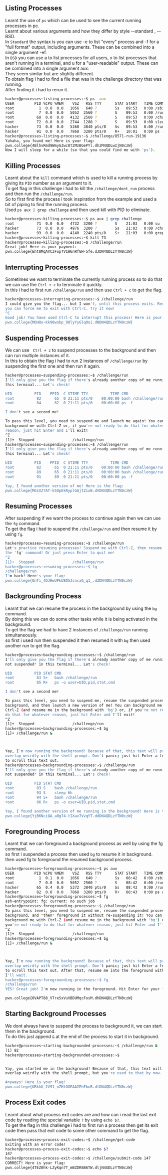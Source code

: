 ## Listing Processes
Learnt the use of `ps` which can be used to see the current running processes in pc.<br>
Learnt about various arguments and how they differ by style --standard , --BSD.<br>
In `Standard` the syntax is you can use -e to list "every" process and -f for a "full format" output, including arguments. These can be combined into a single argument -ef.<br>
In `BSD` you can use a to list processes for all users, x to list processes that aren't running in a terminal, and u for a "user-readable" output. These can be combined into a single argument aux.<br>
They seem similar but are slightly different.<br>
To obtain flag I had to find a file that was in the challenge directory that was running.<br>
After finding it i had to rerun it.<br>
```bash
hacker@processes~listing-processes:~$ ps -aux
USER         PID %CPU %MEM    VSZ   RSS TTY      STAT START   TIME COMMAND
root           1  0.0  0.0   1056   640 ?        Ss   09:53   0:00 /sbin/docker-init -- /nix/var/nix
root           7  0.0  0.0   5052  2560 ?        S    09:53   0:00 /run/dojo/bin/sleep 6h
root          68  0.0  0.0   4132  2560 ?        S    09:53   0:00 /challenge/8571-run-19136
root          72  0.0  0.0   2744  1280 ?        S    09:53   0:00 sleep 6h
hacker        73  0.0  0.0   5360  3840 pts/0    Ss   09:53   0:00 /run/dojo/bin/ssh-entrypoint
hacker        91  0.0  0.0   7868  3200 pts/0    R+   10:01   0:00 ps -aux
hacker@processes~listing-processes:~$ /challenge/8571-run-19136
Yahaha, you found me! Here is your flag:
pwn.college{4BlhvRmd9WmyGZwc8T2MzBGePYl.dhzM4QDLwIjN0czW}
Now I will sleep for a while (so that you could find me with 'ps').
```
## Killing Processes
Learnt about the `kill` command which is used to kill a running process by giving its `PID` number as an argument to it.<br>
To get flag in this challenge i had to kill the `/challenge/dont_run` process and then run the `/challenge/run`.<br>
So to first find the process i took inspiration from the example and used a bit of piping to find the running process.<br>
Used `ps aux | grep challenge` and then used kill with PID to eliminate.<br>
```bash
hacker@processes~killing-processes:~$ ps aux | grep challenge
root          71  0.0  0.0   4732  3200 ?        S    21:03   0:00 su -c /challenge/.launcher hacker
hacker        73  0.0  0.0   4976  3200 ?        Ss   21:03   0:00 /challenge/dont_run
hacker        93  0.0  0.0   4140  2240 pts/0    S+   21:03   0:00 grep --color=auto challenge
hacker@processes~killing-processes:~$ kill 73
hacker@processes~killing-processes:~$ /challenge/run
Great job! Here is your payment:
pwn.college{Eht8MqAVCzFopTV1W6nRfGH-5fe.dJDN4QDLzYTN0czW}
```
## Interrupting Processes
Sometimes we want to terminate the currently running process so to do that we can use the `Ctrl + c` to terminate it quickly.<br>
In this i had to first run `/challenge/run` and then use `Ctrl + c` to get the flag.<br>
```bash
hacker@processes~interrupting-processes:~$ /challenge/run
I could give you the flag... but I won't, until this process exits. Remember,
you can force me to exit with Ctrl-C. Try it now!
^C
Good job! You have used Ctrl-C to interrupt this process! Here is your flag:
pwn.college{MOH8o-Kk90wnbp_90lyYyGlq0oi.dNDN4QDLzYTN0czW}
```
## Suspending Processes
We can use ` Ctrl + z` to suspend processes to the background and then can run multiple instances of it.<br>
In this to obtain the flag i had to run 2 instances of `/challenge/run` by suspending the first one and then run it again.<br>
```bash
hacker@processes~suspending-processes:~$ /challenge/run
I'll only give you the flag if there's already another copy of me running in
this terminal... Let's check!

UID          PID    PPID  C STIME TTY          TIME CMD
root          82      65  0 21:11 pts/0    00:00:00 bash /challenge/run
root          84      82  0 21:11 pts/0    00:00:00 ps -f

I don't see a second me!

To pass this level, you need to suspend me and launch me again! You can
background me with Ctrl-Z or, if you're not ready to do that for whatever
reason, just hit Enter and I'll exit!
^Z
[1]+  Stopped                 /challenge/run
hacker@processes~suspending-processes:~$ /challenge/run
I'll only give you the flag if there's already another copy of me running in
this terminal... Let's check!

UID          PID    PPID  C STIME TTY          TIME CMD
root          82      65  0 21:11 pts/0    00:00:00 bash /challenge/run
root          89      65  0 21:11 pts/0    00:00:00 bash /challenge/run
root          91      89  0 21:11 pts/0    00:00:00 ps -f

Yay, I found another version of me! Here is the flag:
pwn.college{MGsXZ7AT-k5DpEkRyplGAjtZixB.dVDN4QDLzYTN0czW}
```
## Resuming Processes
After suspending if we want the process to continue again then we can use the `fg` command.<br>
To get the flag i had to suspend the `/challenge/run` and then resume it by using `fg`.<br>
```bash
hacker@processes~resuming-processes:~$ /challenge/run
Let's practice resuming processes! Suspend me with Ctrl-Z, then resume me with
the 'fg' command! Or just press Enter to quit me!
^Z
[1]+  Stopped                 /challenge/run
hacker@processes~resuming-processes:~$ fg
/challenge/run
I'm back! Here's your flag:
pwn.college{QnTi_4DJHwUPkU8O5JcncaG_q1_.dZDN4QDLzYTN0czW}
```
## Backgrounding Process
Learnt that we can resume the process in the background by using the `bg` command.<br>
By doing this we can do some other tasks while it is being activated in the background.<br>
To get the flag we had to have 2 instances of `/challenge/run` running simultaneously.<br>
so first i used run then suspended it then resumed it with `bg` then used another run to get the flag.<br>
```bash
hacker@processes~backgrounding-processes:~$ /challenge/run
I'll only give you the flag if there's already another copy of me running *and
not suspended* in this terminal... Let's check!

UID          PID STAT CMD
root          83 S+   bash /challenge/run
root          85 R+   ps -o user=UID,pid,stat,cmd

I don't see a second me!

To pass this level, you need to suspend me, resume the suspended process in the
background, and then launch a new version of me! You can background me with
Ctrl-Z (and resume me in the background with 'bg') or, if you're not ready to
do that for whatever reason, just hit Enter and I'll exit!
^Z
[1]+  Stopped                 /challenge/run
hacker@processes~backgrounding-processes:~$ bg
[1]+ /challenge/run &



Yay, I'm now running the background! Because of that, this text will probably
overlap weirdly with the shell prompt. Don't panic; just hit Enter a few times
to scroll this text out.
hacker@processes~backgrounding-processes:~$ /challenge/run
I'll only give you the flag if there's already another copy of me running *and
not suspended* in this terminal... Let's check!

UID          PID STAT CMD
root          83 S    bash /challenge/run
root          93 S    sleep 6h
root          94 S+   bash /challenge/run
root          96 R+   ps -o user=UID,pid,stat,cmd

Yay, I found another version of me running in the background! Here is the flag:
pwn.college{YjB6NciQA_a0g74-tIXav7VvqYT.ddDN4QDLzYTN0czW}
```
## Foregrounding Process
Learnt that we can foreground a background process as well by using the fg command.<br>
so first i suspended a process then used `bg` to resume it in background.<br>
then used fg to foreground the resumed background process.<br>
```bash
hacker@processes~foregrounding-processes:~$ ps aux
USER         PID %CPU %MEM    VSZ   RSS TTY      STAT START   TIME COMMAND
root           1  0.1  0.0   1056   640 ?        Ss   08:42   0:00 /sbin/docker-
root           7  0.0  0.0   5052  2560 ?        S    08:42   0:00 /run/dojo/bin
hacker        65  0.4  0.0   5372  3840 pts/0    Ss   08:43   0:00 /run/dojo/bin
hacker        82  0.0  0.0   7868  3200 pts/0    R+   08:43   0:00 ps aux
hacker@processes~foregrounding-processes:~$ fg
ssh-entrypoint: fg: current: no such job
hacker@processes~foregrounding-processes:~$ /challenge/run
To pass this level, you need to suspend me, resume the suspended process in the
background, and *then* foreground it without re-suspending it! You can
background me with Ctrl-Z (and resume me in the background with 'bg') or, if
you're not ready to do that for whatever reason, just hit Enter and I'll exit!
^Z
[1]+  Stopped                 /challenge/run
hacker@processes~foregrounding-processes:~$ bg
[1]+ /challenge/run &



Yay, I'm now running the background! Because of that, this text will probably
overlap weirdly with the shell prompt. Don't panic; just hit Enter a few times
to scroll this text out. After that, resume me into the foreground with 'fg';
I'll wait.
hacker@processes~foregrounding-processes:~$ fg
/challenge/run
YES! Great job! I'm now running in the foreground. Hit Enter for your flag!

pwn.college{0VAPT88_VTreSxVuVBDUMqcFosM.dhDN4QDLzYTN0czW}
```
## Starting Background Processes
We dont always have to suspend the process to background it, we can start them in the background.<br>
To do this just append `&` at the end of the process to start it in background.<br>
```bash
hacker@processes~starting-backgrounded-processes:~$ /challenge/run &
[1] 82
hacker@processes~starting-backgrounded-processes:~$


Yay, you started me in the background! Because of that, this text will probably
overlap weirdly with the shell prompt, but you're used to that by now...

Anyways! Here is your flag!
pwn.college{URkhU_2V91_nZHtOGEAAIEhFbnB.dlDN4QDLzYTN0czW}
```
## Process Exit codes
Learnt about what process exit codes are and how can i read the last exit code by reading the special variable `?` by using `echo $?`.<br>
To get the flag in this challenge i had to first run a process then get its exit code then pass that exit code to some other command to get the flag.<br>
```bash
hacker@processes~process-exit-codes:~$ /challenge/get-code
Exiting with an error code!
hacker@processes~process-exit-codes:~$ echo $?
147
hacker@processes~process-exit-codes:~$ /challenge/submit-code 147
CORRECT! Here is your flag:
pwn.college{4TEZ0hk-LZyKqn7T_mBZDR8B6TW.dljN4UDLzYTN0czW}
```
